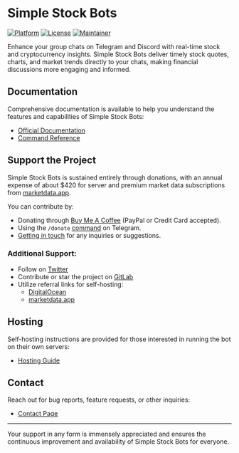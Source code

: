 # Simple Stock Bots

[![Platform](https://img.shields.io/badge/platform-Telegram%20%7C%20Discord-blue.svg)](https://t.me/SimpleStockBot)
[![License](https://img.shields.io/badge/license-MIT-blue.svg)](/LICENSE)
[![Maintainer](https://img.shields.io/badge/Maintainer-Anson-blue)](https://ansonbiggs.com)

Enhance your group chats on Telegram and Discord with real-time stock and cryptocurrency insights. Simple Stock Bots deliver timely stock quotes, charts, and market trends directly to your chats, making financial discussions more engaging and informed.

## Documentation

Comprehensive documentation is available to help you understand the features and capabilities of Simple Stock Bots:
- [Official Documentation](https://simplestockbot.com/)
- [Command Reference](https://simplestockbot.com/commands/)

## Support the Project

Simple Stock Bots is sustained entirely through donations, with an annual expense of about $420 for server and premium market data subscriptions from [marketdata.app](https://dashboard.marketdata.app/marketdata/aff/go/misterbiggs?keyword=repo).

You can contribute by:
- Donating through [Buy Me A Coffee](https://www.buymeacoffee.com/Anson) (PayPal or Credit Card accepted).
- Using the `/donate` [command](commands.md#donate-amount-in-usd) on Telegram.
- [Getting in touch](contact.md) for any inquiries or suggestions.

### Additional Support:

- Follow on [Twitter](https://twitter.com/AnsonBiggs)
- Contribute or star the project on [GitLab](https://gitlab.com/simple-stock-bots)
- Utilize referral links for self-hosting:
  - [DigitalOcean](https://m.do.co/c/6b5df7ef55b6)
  - [marketdata.app](https://dashboard.marketdata.app/marketdata/aff/go/misterbiggs?keyword=web)

## Hosting

Self-hosting instructions are provided for those interested in running the bot on their own servers:
- [Hosting Guide](https://simplestockbot.com/hosting/)

## Contact

Reach out for bug reports, feature requests, or other inquiries:
- [Contact Page](https://simplestockbot.com/contact/)

---

Your support in any form is immensely appreciated and ensures the continuous improvement and availability of Simple Stock Bots for everyone.
